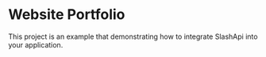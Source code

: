 # Website Portfolio

This project is an example that demonstrating how to integrate SlashApi into your application.
